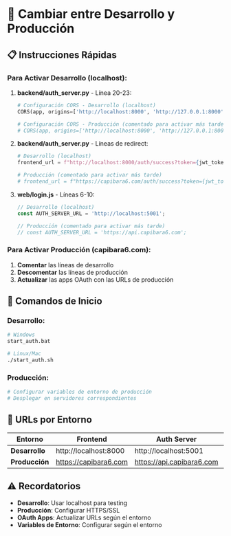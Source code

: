 # 🔄 Cambiar entre Desarrollo y Producción

## 📋 Instrucciones Rápidas

### Para Activar Desarrollo (localhost):
1. **backend/auth_server.py** - Línea 20-23:
   ```python
   # Configuración CORS - Desarrollo (localhost)
   CORS(app, origins=['http://localhost:8000', 'http://127.0.0.1:8000'])
   
   # Configuración CORS - Producción (comentado para activar más tarde)
   # CORS(app, origins=['http://localhost:8000', 'http://127.0.0.1:8000', 'https://capibara6.com', 'http://capibara6.com'])
   ```

2. **backend/auth_server.py** - Líneas de redirect:
   ```python
   # Desarrollo (localhost)
   frontend_url = f"http://localhost:8000/auth/success?token={jwt_token}"
   
   # Producción (comentado para activar más tarde)
   # frontend_url = f"https://capibara6.com/auth/success?token={jwt_token}"
   ```

3. **web/login.js** - Líneas 6-10:
   ```javascript
   // Desarrollo (localhost)
   const AUTH_SERVER_URL = 'http://localhost:5001';
   
   // Producción (comentado para activar más tarde)
   // const AUTH_SERVER_URL = 'https://api.capibara6.com';
   ```

### Para Activar Producción (capibara6.com):
1. **Comentar** las líneas de desarrollo
2. **Descomentar** las líneas de producción
3. **Actualizar** las apps OAuth con las URLs de producción

## 🚀 Comandos de Inicio

### Desarrollo:
```bash
# Windows
start_auth.bat

# Linux/Mac
./start_auth.sh
```

### Producción:
```bash
# Configurar variables de entorno de producción
# Desplegar en servidores correspondientes
```

## 📝 URLs por Entorno

| Entorno | Frontend | Auth Server | GitHub Callback | Google Callback |
|---------|----------|-------------|-----------------|-----------------|
| **Desarrollo** | http://localhost:8000 | http://localhost:5001 | http://localhost:5001/auth/callback/github | http://localhost:5001/auth/callback/google |
| **Producción** | https://capibara6.com | https://api.capibara6.com | https://api.capibara6.com/auth/callback/github | https://api.capibara6.com/auth/callback/google |

## ⚠️ Recordatorios

- **Desarrollo**: Usar localhost para testing
- **Producción**: Configurar HTTPS/SSL
- **OAuth Apps**: Actualizar URLs según el entorno
- **Variables de Entorno**: Configurar según el entorno
